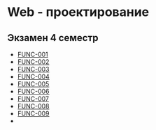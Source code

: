 # Web - проектирование


## Экзамен 4 семестр
+ [FUNC-001](https://kodaktor.ru/g/task_func_457e8 "rgb")
+ [FUNC-002](https://kodaktor.ru/g/func_18ea8 "this")
+ [FUNC-003](https://kodaktor.ru/g/func_e13f7 "export")
+ [FUNC-004]()
+ [FUNC-005](https://kodaktor.ru/g/func_1177a)
+ [FUNC-006](https://kodaktor.ru/g/func_450d4 "square")
+ [FUNC-007]( https://kodaktor.ru/g/func_14be9 "recur_task")
+ [FUNC-008]()
+ [FUNC-009](https://kodaktor.ru/g/func_1625b)
+
